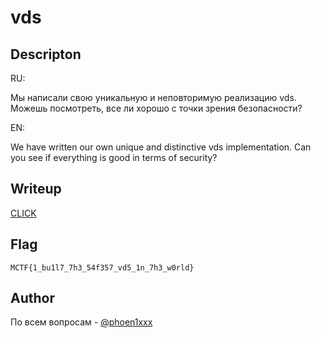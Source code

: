 # vds

## Descripton

RU:

Мы написали свою уникальную и неповторимую реализацию vds. Можешь посмотреть, все ли хорошо с точки зрения безопасности?

EN:

We have written our own unique and distinctive vds implementation. Can you see if everything is good in terms of security?

## Writeup

[CLICK](/exploit/)

## Flag

`MCTF{1_bu1l7_7h3_54f357_vd5_1n_7h3_w0rld}`

## Author

По всем вопросам - [@phoen1xxx](https://t.me/phoen1xxx)
